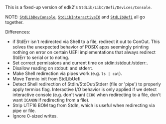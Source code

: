 This is a fixed-up version of edk2's `StdLib/LibC/Uefi/Devices/Console`.

NOTE: [`StdLibDevConsole`](../StdLibDevConsole), [`StdLibInteractiveIO`](../StdLibInteractiveIO) and [`StdLibUefi`](../StdLibUefi) all go together.

Differences:
- if StdErr isn't redirected via Shell to a file, redirect it out to ConOut.
  This solves the unexpected behavior of POSIX apps seemingly printing
  nothing on error on certain UEFI implementations that always redirect
  StdErr to serial or to noting.
- Set correct permissions and current time on stdin:/stdout:/stderr:.
- Disallow reading on stdout: and stderr:.
- Make Shell redirection via pipes work (e.g. `ls | cat`).
- Move Termio init from StdLibUefi.
- Detect Shell redirection of StdIn/StdOut/Stderr (file or 'pipe') to
  properly apply termios flag. Interactive I/O behavior is only
  applied if we detect interactive console (e.g. don't want `ECHO`
  when redirecting to a file, don't want `ICANON` if redirecting
  from a file).
- Strip UTF16 BOM tag from StdIn, which is useful when redirecting
  via pipe or file.
- Ignore 0-sized writes.
